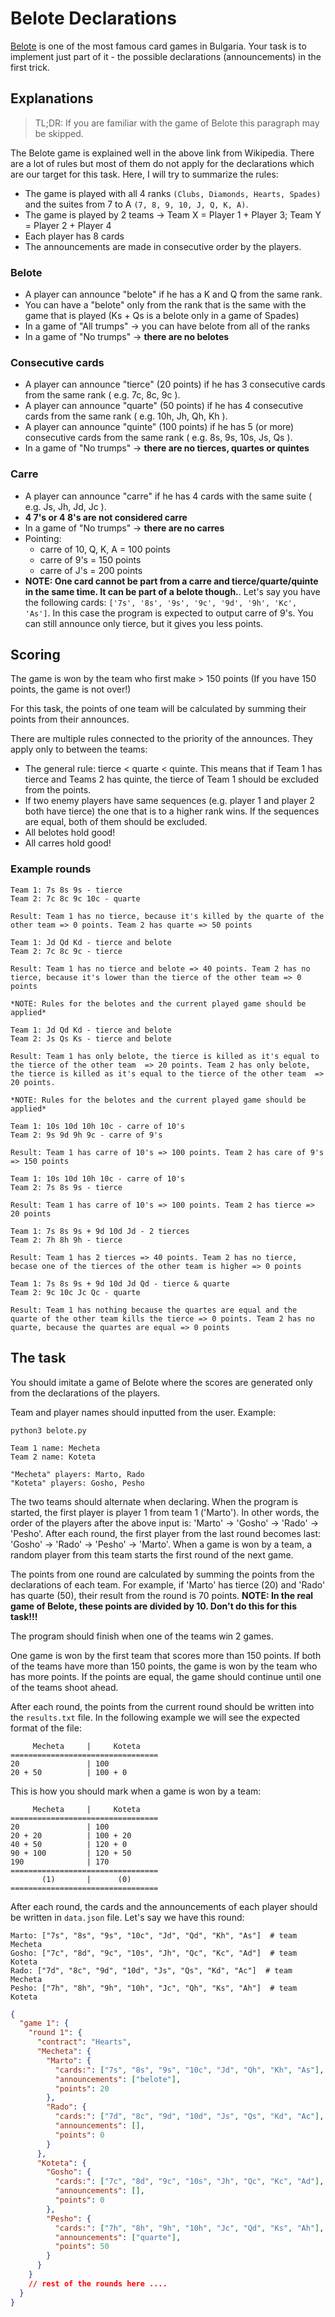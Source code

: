 # Belote Declarations

[Belote](https://en.wikipedia.org/wiki/Belote) is one of the most famous card games in Bulgaria. Your task is to implement just part of it - the possible declarations (announcements) in the first trick.

## Explanations

> TL;DR: If you are familiar with the game of Belote this paragraph may be skipped.

The Belote game is explained well in the above link from Wikipedia. There are a lot of rules but most of them do not apply for the declarations which are our target for this task. Here, I will try to summarize the rules:

- The game is played with all 4 ranks `(Clubs, Diamonds, Hearts, Spades)` and the suites from 7 to A `(7, 8, 9, 10, J, Q, K, A)`.
- The game is played by 2 teams -> Team X = Player 1 + Player 3; Team Y = Player 2 + Player 4
- Each player has 8 cards
- The announcements are made in consecutive order by the players.

### Belote

- A player can announce "belote" if he has a K and Q from the same rank.
- You can have a "belote" only from the rank that is the same with the game that is played (Ks + Qs is a belote only in a game of Spades)
- In a game of "All trumps" -> you can have belote from all of the ranks
- In a game of "No trumps" -> **there are no belotes**

### Consecutive cards

- A player can announce "tierce" (20 points) if he has 3 consecutive cards from the same rank ( e.g. 7c, 8c, 9c ).
- A player can announce "quarte" (50 points) if he has 4 consecutive cards from the same rank ( e.g. 10h, Jh, Qh, Kh ).
- A player can announce "quinte" (100 points) if he has 5 (or more) consecutive cards from the same rank ( e.g. 8s, 9s, 10s, Js, Qs ).
- In a game of "No trumps" -> **there are no tierces, quartes or quintes**

### Carre

- A player can announce "carre" if he has 4 cards with the same suite ( e.g. Js, Jh, Jd, Jc ).
- **4 7's or 4 8's are not considered carre**
- In a game of "No trumps" -> **there are no carres**
- Pointing:
  - carre of 10, Q, K, A = 100 points
  - carre of 9's = 150 points
  - carre of J's = 200 points
- **NOTE: One card cannot be part from a carre and tierce/quarte/quinte in the same time. It can be part of a belote though.**. Let's say you have the following cards: `['7s', '8s', '9s', '9c', '9d', '9h', 'Kc', 'As']`. In this case the program is expected to output carre of 9's. You can still announce only tierce, but it gives you less points.

## Scoring

The game is won by the team who first make > 150 points (If you have 150 points, the game is not over!)

For this task, the points of one team will be calculated by summing their points from their announces.

There are multiple rules connected to the priority of the announces. They apply only to between the teams:

- The general rule: tierce < quarte < quinte. This means that if Team 1 has tierce and Teams 2 has quinte, the tierce of Team 1 should be excluded from the points.
- If two enemy players have same sequences (e.g. player 1 and player 2 both have tierce) the one that is to a higher rank wins. If the sequences are equal, both of them should be excluded.
- All belotes hold good!
- All carres hold good!

### Example rounds

```
Team 1: 7s 8s 9s - tierce
Team 2: 7c 8c 9c 10c - quarte

Result: Team 1 has no tierce, because it's killed by the quarte of the other team => 0 points. Team 2 has quarte => 50 points
```

```
Team 1: Jd Qd Kd - tierce and belote
Team 2: 7c 8c 9c - tierce

Result: Team 1 has no tierce and belote => 40 points. Team 2 has no tierce, because it's lower than the tierce of the other team => 0 points

*NOTE: Rules for the belotes and the current played game should be applied*
```

```
Team 1: Jd Qd Kd - tierce and belote
Team 2: Js Qs Ks - tierce and belote

Result: Team 1 has only belote, the tierce is killed as it's equal to the tierce of the other team  => 20 points. Team 2 has only belote, the tierce is killed as it's equal to the tierce of the other team  => 20 points.

*NOTE: Rules for the belotes and the current played game should be applied*
```

```
Team 1: 10s 10d 10h 10c - carre of 10's
Team 2: 9s 9d 9h 9c - carre of 9's

Result: Team 1 has carre of 10's => 100 points. Team 2 has care of 9's => 150 points
```

```
Team 1: 10s 10d 10h 10c - carre of 10's
Team 2: 7s 8s 9s - tierce

Result: Team 1 has carre of 10's => 100 points. Team 2 has tierce => 20 points
```

```
Team 1: 7s 8s 9s + 9d 10d Jd - 2 tierces
Team 2: 7h 8h 9h - tierce

Result: Team 1 has 2 tierces => 40 points. Team 2 has no tierce, becase one of the tierces of the other team is higher => 0 points
```

```
Team 1: 7s 8s 9s + 9d 10d Jd Qd - tierce & quarte
Team 2: 9c 10c Jc Qc - quarte

Result: Team 1 has nothing because the quartes are equal and the quarte of the other team kills the tierce => 0 points. Team 2 has no quarte, because the quartes are equal => 0 points
```

## The task

You should imitate a game of Belote where the scores are generated only from the declarations of the players.

Team and player names should inputted from the user.
Example:

```
python3 belote.py

Team 1 name: Mecheta
Team 2 name: Koteta

"Mecheta" players: Marto, Rado
"Koteta" players: Gosho, Pesho
```

The two teams should alternate when declaring. When the program is started, the first player is player 1 from team 1 ('Marto'). In other words, the order of the players after the above input is: 'Marto' -> 'Gosho' -> 'Rado' -> 'Pesho'.
After each round, the first player from the last round becomes last: 'Gosho' -> 'Rado' -> 'Pesho' -> 'Marto'.
When a game is won by a team, a random player from this team starts the first round of the next game.

The points from one round are calculated by summing the points from the declarations of each team. For example, if 'Marto' has tierce (20) and 'Rado' has quarte (50), their result from the round is 70 points.
**NOTE: In the real game of Belote, these points are divided by 10. Don't do this for this task!!!**

The program should finish when one of the teams win 2 games.

One game is won by the first team that scores more than 150 points. If both of the teams have more than 150 points, the game is won by the team who has more points. If the points are equal, the game should continue until one of the teams shoot ahead.

After each round, the points from the current round should be written into the `results.txt` file.
In the following example we will see the expected format of the file:

```
     Mecheta     |     Koteta
=================================
20               | 100
20 + 50          | 100 + 0
```

This is how you should mark when a game is won by a team:

```
     Mecheta     |     Koteta
=================================
20               | 100
20 + 20          | 100 + 20
40 + 50          | 120 + 0
90 + 100         | 120 + 50
190              | 170
=================================
       (1)       |      (0)
=================================
```

After each round, the cards and the announcements of each player should be written in `data.json` file.
Let's say we have this round:

```
Marto: ["7s", "8s", "9s", "10c", "Jd", "Qd", "Kh", "As"]  # team Mecheta
Gosho: ["7c", "8d", "9c", "10s", "Jh", "Qc", "Kc", "Ad"]  # team Koteta
Rado: ["7d", "8c", "9d", "10d", "Js", "Qs", "Kd", "Ac"]  # team Mecheta
Pesho: ["7h", "8h", "9h", "10h", "Jc", "Qh", "Ks", "Ah"]  # team Koteta
```

```json
{
  "game 1": {
    "round 1": {
      "contract": "Hearts",
      "Mecheta": {
        "Marto": {
          "cards:": ["7s", "8s", "9s", "10c", "Jd", "Qh", "Kh", "As"],
          "announcements": ["belote"],
          "points": 20
        },
        "Rado": {
          "cards:": ["7d", "8c", "9d", "10d", "Js", "Qs", "Kd", "Ac"],
          "announcements": [],
          "points": 0
        }
      },
      "Koteta": {
        "Gosho": {
          "cards:": ["7c", "8d", "9c", "10s", "Jh", "Qc", "Kc", "Ad"],
          "announcements": [],
          "points": 0
        },
        "Pesho": {
          "cards:": ["7h", "8h", "9h", "10h", "Jc", "Qd", "Ks", "Ah"],
          "announcements": ["quarte"],
          "points": 50
        }
      }
    }
    // rest of the rounds here ....
  }
}
```
